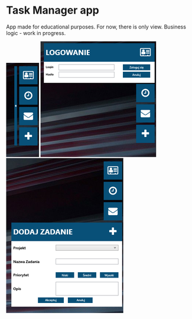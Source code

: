 # Task Manager app


App made for educational purposes. For now, there is only view. Business logic - work in progress.



![My image](https://github.com/michasacuer/TaskManager-edu/blob/master/TaskManager-wpf/1.PNG) ![My image](https://github.com/michasacuer/TaskManager-edu/blob/master/TaskManager-wpf/2.PNG) ![My image](https://github.com/michasacuer/TaskManager-edu/blob/master/TaskManager-wpf/3.PNG)
